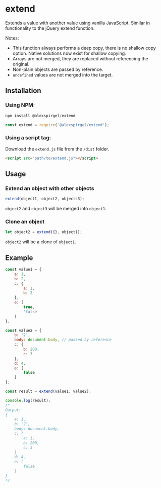 # extend
Extends a value with another value using vanilla JavaScript. Similar in functionality to the jQuery extend function.

Notes:

* This function always performs a deep copy, there is no shallow copy option. Native solutions now exist for shallow copying.
* Arrays are not merged, they are replaced without referencing the original.
* Non-plain objects are passed by reference.
* `undefined` values are not merged into the target.

## Installation

### Using NPM:

```js
npm install @alexspirgel/extend
```

```js
const extend = require('@alexspirgel/extend');
```

### Using a script tag:

Download the `extend.js` file from the `/dist` folder.

```html
<script src="path/to/extend.js"></script>
```

## Usage

### Extend an object with other objects
```js
extend(object1, object2, objects3);
```
`object2` and `object3` will be merged into `object1`.

### Clone an object
```js
let object2 = extend({}, object1);
```
`object2` will be a clone of `object1`.

## Example

```js
const value1 = {
	a: 1,
	b: 2,
	c: {
		a: 1,
		b: 2
	},
	e: [
		true,
		'false'
	]
};

const value2 = {
	b: '2',
	body: document.body, // passed by reference
	c: {
		b: 200,
		c: 3
	},
	d: 4,
	e: [
		false
	]
};

const result = extend(value1, value2);

console.log(result);
/* 
Output:
{
	a: 1,
	b: '2',
	body: document.body,
	c: {
		a: 1,
		b: 200,
		c: 3
	}
	d: 4,
	e: [
		false
	]
}
*/
```